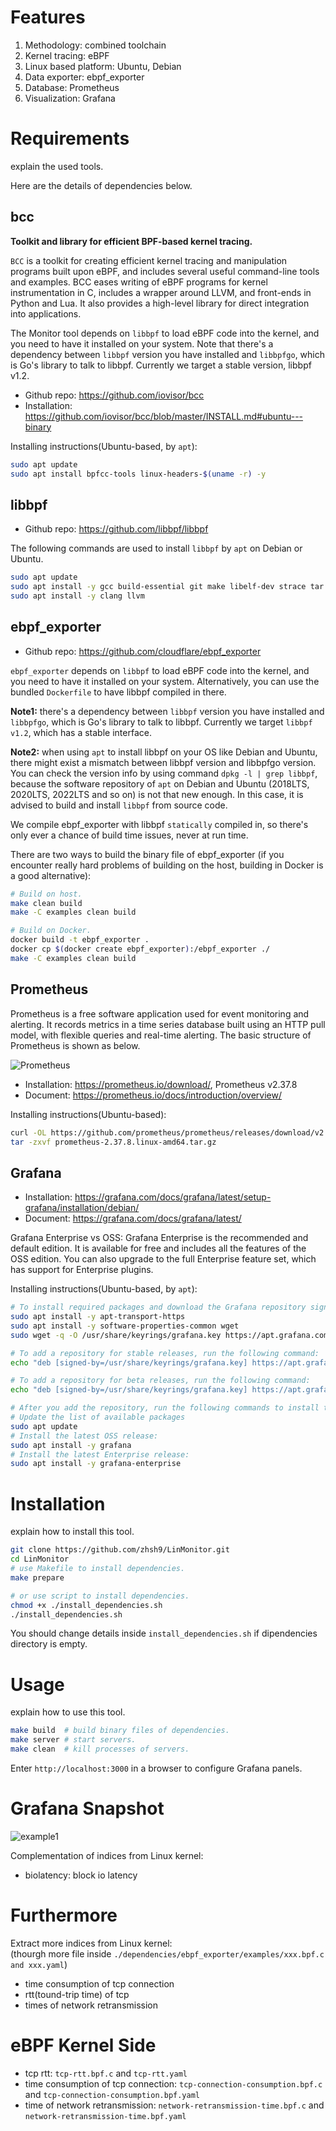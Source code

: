 # Features

1. Methodology: combined toolchain
2. Kernel tracing: eBPF
3. Linux based platform: Ubuntu, Debian
4. Data exporter: ebpf_exporter
5. Database: Prometheus
6. Visualization: Grafana

# Requirements

explain the used tools.

Here are the details of dependencies below.

## bcc

**Toolkit and library for efficient BPF-based kernel tracing.**

`BCC` is a toolkit for creating efficient kernel tracing and manipulation programs built upon eBPF, and includes several useful command-line tools and examples. BCC eases writing of eBPF programs for kernel instrumentation in C, includes a wrapper around LLVM, and front-ends in Python and Lua. It also provides a high-level library for direct integration into applications.

The Monitor tool depends on `libbpf` to load eBPF code into the kernel, and you need to have it installed on your system. Note that there's a dependency between `libbpf` version you have installed and `libbpfgo`, which is Go's library to talk to libbpf. Currently we target a stable version, libbpf v1.2.

- Github repo: https://github.com/iovisor/bcc
- Installation: https://github.com/iovisor/bcc/blob/master/INSTALL.md#ubuntu---binary

Installing instructions(Ubuntu-based, by `apt`):

```bash
sudo apt update
sudo apt install bpfcc-tools linux-headers-$(uname -r) -y
```

## libbpf

- Github repo: https://github.com/libbpf/libbpf

The following commands are used to install `libbpf` by `apt` on Debian or Ubuntu.

```bash
sudo apt update
sudo apt install -y gcc build-essential git make libelf-dev strace tar bpfcc-tools libbpf-dev linux-headers-$(uname -r)
sudo apt install -y clang llvm
```

## ebpf_exporter

- Github repo: https://github.com/cloudflare/ebpf_exporter

`ebpf_exporter` depends on `libbpf` to load eBPF code into the kernel, and you need to have it installed on your system. Alternatively, you can use the bundled `Dockerfile` to have libbpf compiled in there.

**Note1:** there's a dependency between `libbpf` version you have installed and `libbpfgo`, which is Go's library to talk to libbpf. Currently we target `libbpf v1.2`, which has a stable interface.

**Note2:** when using `apt` to install libbpf on your OS like Debian and Ubuntu, there might exist a mismatch between libbpf version and libbpfgo version. You can check the version info by using command `dpkg -l | grep libbpf`, because the software repository of `apt` on Debian and Ubuntu (2018LTS, 2020LTS, 2022LTS and so on) is not that new enough. In this case, it is advised to build and install `libbpf` from source code.

We compile ebpf_exporter with libbpf `statically` compiled in, so there's only ever a chance of build time issues, never at run time.

There are two ways to build the binary file of ebpf_exporter (if you encounter really hard problems of building on the host, building in Docker is a good alternative):

```bash
# Build on host.
make clean build
make -C examples clean build

# Build on Docker.
docker build -t ebpf_exporter .
docker cp $(docker create ebpf_exporter):/ebpf_exporter ./
make -C examples clean build
```

## Prometheus

Prometheus is a free software application used for event monitoring and alerting. It records metrics in a time series database built using an HTTP pull model, with flexible queries and real-time alerting. The basic structure of Prometheus is shown as below.

![Prometheus](./images/1.png)

- Installation: https://prometheus.io/download/, Prometheus v2.37.8
- Document: https://prometheus.io/docs/introduction/overview/

Installing instructions(Ubuntu-based):

```bash
curl -OL https://github.com/prometheus/prometheus/releases/download/v2.37.8/prometheus-2.37.8.linux-amd64.tar.gz
tar -zxvf prometheus-2.37.8.linux-amd64.tar.gz
```

## Grafana

- Installation: https://grafana.com/docs/grafana/latest/setup-grafana/installation/debian/
- Document: https://grafana.com/docs/grafana/latest/

Grafana Enterprise vs OSS: Grafana Enterprise is the recommended and default edition. It is available for free and includes all the features of the OSS edition. You can also upgrade to the full Enterprise feature set, which has support for Enterprise plugins.

Installing instructions(Ubuntu-based, by `apt`):

```bash
# To install required packages and download the Grafana repository signing key, run the following commands:
sudo apt install -y apt-transport-https
sudo apt install -y software-properties-common wget
sudo wget -q -O /usr/share/keyrings/grafana.key https://apt.grafana.com/gpg.key

# To add a repository for stable releases, run the following command:
echo "deb [signed-by=/usr/share/keyrings/grafana.key] https://apt.grafana.com stable main" | sudo tee -a /etc/apt/sources.list.d/grafana.list

# To add a repository for beta releases, run the following command:
echo "deb [signed-by=/usr/share/keyrings/grafana.key] https://apt.grafana.com beta main" | sudo tee -a /etc/apt/sources.list.d/grafana.list

# After you add the repository, run the following commands to install the OSS or Enterprise release:
# Update the list of available packages
sudo apt update
# Install the latest OSS release:
sudo apt install -y grafana
# Install the latest Enterprise release:
sudo apt install -y grafana-enterprise
```

# Installation

explain how to install this tool.

```bash
git clone https://github.com/zhsh9/LinMonitor.git
cd LinMonitor
# use Makefile to install dependencies.
make prepare

# or use script to install dependencies.
chmod +x ./install_dependencies.sh
./install_dependencies.sh
```

You should change details inside `install_dependencies.sh` if dipendencies directory is empty.

# Usage

explain how to use this tool.

```bash
make build  # build binary files of dependencies.
make server # start servers.
make clean  # kill processes of servers.
```

Enter `http://localhost:3000` in a browser to configure Grafana panels.

# Grafana Snapshot

![example1](./images/2.png)

Complementation of indices from Linux kernel:

- biolatency: block io latency

# Furthermore

Extract more indices from Linux kernel:  
(thourgh more file inside `./dependencies/ebpf_exporter/examples/xxx.bpf.c and xxx.yaml`)

- time consumption of tcp connection
- rtt(tound-trip time) of tcp
- times of network retransmission

# eBPF Kernel Side

- tcp rtt: `tcp-rtt.bpf.c` and `tcp-rtt.yaml`
- time consumption of tcp connection: `tcp-connection-consumption.bpf.c` and `tcp-connection-consumption.bpf.yaml`
- time of network retransmission: `network-retransmission-time.bpf.c` and `network-retransmission-time.bpf.yaml`
